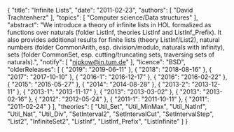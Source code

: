 {
    "title": "Infinite Lists",
    "date": "2011-02-23",
    "authors": [
        "David Trachtenherz"
    ],
    "topics": [
        "Computer science/Data structures"
    ],
    "abstract": "We introduce a theory of infinite lists in HOL formalized as functions over naturals (folder ListInf, theories ListInf and ListInf_Prefix). It also provides additional results for finite lists (theory ListInf/List2), natural numbers (folder CommonArith, esp. division/modulo, naturals with infinity), sets (folder CommonSet, esp. cutting/truncating sets, traversing sets of naturals).",
    "notify": [
        "nipkow@in.tum.de"
    ],
    "licence": "BSD",
    "olderReleases": [
        {
            "2019": "2019-06-11"
        },
        {
            "2018": "2018-08-16"
        },
        {
            "2017": "2017-10-10"
        },
        {
            "2016-1": "2016-12-17"
        },
        {
            "2016": "2016-02-22"
        },
        {
            "2015": "2015-05-27"
        },
        {
            "2014": "2014-08-28"
        },
        {
            "2013-2": "2013-12-11"
        },
        {
            "2013-1": "2013-11-17"
        },
        {
            "2013": "2013-03-02"
        },
        {
            "2013": "2013-02-16"
        },
        {
            "2012": "2012-05-24"
        },
        {
            "2011-1": "2011-10-11"
        },
        {
            "2011": "2011-02-24"
        }
    ],
    "theories": [
        "Util_Set",
        "Util_MinMax",
        "Util_NatInf",
        "Util_Nat",
        "Util_Div",
        "SetInterval2",
        "SetIntervalCut",
        "SetIntervalStep",
        "List2",
        "InfiniteSet2",
        "ListInf",
        "ListInf_Prefix",
        "ListInfinite"
    ]
}